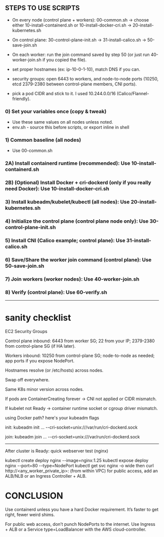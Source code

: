 ## STEPS TO USE SCRIPTS


- On every node (control plane + workers): 00-common.sh → choose either 10-install-containerd.sh or 10-install-docker-cri.sh → 20-install-kubernetes.sh

- On control plane: 30-control-plane-init.sh → 31-install-calico.sh → 50-save-join.sh

- On each worker: run the join command saved by step 50 (or just run 40-worker-join.sh if you copied the file).

- set proper hostnames (ex: ip-10-0-1-10), match DNS if you can.

- security groups: open 6443 to workers, and node-to-node ports (10250, etcd 2379-2380 between control-plane members, CNI ports).

- pick a pod CIDR and stick to it. I used 10.244.0.0/16 (Calico/Flannel-friendly).

### 0) Set your variables once (copy & tweak)

- Use these same values on all nodes unless noted.
- env.sh - source this before scripts, or export inline in shell

### 1) Common baseline (all nodes)

- Use 00-common.sh

### 2A) Install containerd runtime (recommended): Use 10-install-containerd.sh
### 2B) (Optional) Install Docker + cri-dockerd (only if you really need Docker): Use 10-install-docker-cri.sh

### 3) Install kubeadm/kubelet/kubectl (all nodes): Use 20-install-kubernetes.sh

### 4) Initialize the control plane (control plane node only): Use 30-control-plane-init.sh

### 5) Install CNI (Calico example; control plane): Use 31-install-calico.sh

### 6) Save/Share the worker join command (control plane): Use 50-save-join.sh

### 7) Join workers (worker nodes): Use 40-worker-join.sh

### 8) Verify (control plane): Use 60-verify.sh

---

sanity checklist
=================

EC2 Security Groups

Control plane inbound: 6443 from worker SG; 22 from your IP; 2379-2380 from control-plane SG (if HA later).

Workers inbound: 10250 from control-plane SG; node-to-node as needed; app ports if you expose NodePort.

Hostnames resolve (or /etc/hosts) across nodes.

Swap off everywhere.

Same K8s minor version across nodes.

If pods are ContainerCreating forever -> CNI not applied or CIDR mismatch.

If kubelet not Ready -> container runtime socket or cgroup driver mismatch.

using Docker path? here's your kubeadm flags

init:
kubeadm init ... --cri-socket=unix:///var/run/cri-dockerd.sock

join:
kubeadm join ... --cri-socket=unix:///var/run/cri-dockerd.sock

---

After cluster is Ready: quick webserver test (nginx)

kubectl create deploy nginx --image=nginx:1.25
kubectl expose deploy nginx --port=80 --type=NodePort
kubectl get svc nginx -o wide
then curl http://<any_worker_private_ip>:<nodePort>  (from within VPC)
for public access, add an ALB/NLB or an Ingress Controller + ALB.



# CONCLUSION

Use containerd unless you have a hard Docker requirement. It’s faster to get right, fewer weird shims.

For public web access, don’t punch NodePorts to the internet. Use Ingress + ALB or a Service type=LoadBalancer with the AWS cloud-controller.
